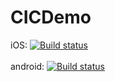 # CICDemo
iOS: [![Build status](https://build.appcenter.ms/v0.1/apps/105e0ee3-b2d4-4c6c-a08d-08481372c61d/branches/dev/badge)](https://appcenter.ms)\
\
android: [![Build status](https://build.appcenter.ms/v0.1/apps/a33526f3-1bc1-44ad-a7be-84fd4d136114/branches/dev/badge)](https://appcenter.ms)
